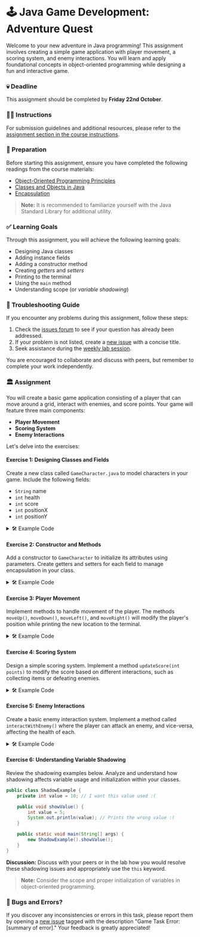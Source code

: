 # 🕹️ Java Game Development: Adventure Quest

Welcome to your new adventure in Java programming! This assignment involves creating a simple game application with player movement, a scoring system, and enemy interactions. You will learn and apply foundational concepts in object-oriented programming while designing a fun and interactive game.

### 💀 Deadline
This assignment should be completed by **Friday 22nd October**.

### 👨‍🏫 Instructions
For submission guidelines and additional resources, please refer to the [assignment section in the course instructions](https://your-course-url/assignments).

### 📝 Preparation
Before starting this assignment, ensure you have completed the following readings from the course materials:

- [Object-Oriented Programming Principles](https://your-course-url/topics/oop-principles)
- [Classes and Objects in Java](https://your-course-url/topics/java-classes-objects)
- [Encapsulation](https://your-course-url/topics/encapsulation)

> **Note:** It is recommended to familiarize yourself with the Java Standard Library for additional utility.

### ✅ Learning Goals

Through this assignment, you will achieve the following learning goals:

* Designing Java classes
* Adding instance fields
* Adding a constructor method
* Creating *getters* and *setters*
* Printing to the terminal
* Using the `main` method
* Understanding scope (or *variable shadowing*)

### 🚨 Troubleshooting Guide

If you encounter any problems during this assignment, follow these steps:

1. Check the [issues forum](https://your-course-url/issues) to see if your question has already been addressed.
2. If your problem is not listed, create a [new issue](https://your-course-url/issues/new) with a concise title.
3. Seek assistance during the [weekly lab session](https://your-course-url/labs).

You are encouraged to collaborate and discuss with peers, but remember to complete your work independently.

### 🏛 Assignment

You will create a basic game application consisting of a player that can move around a grid, interact with enemies, and score points. Your game will feature three main components:

- **Player Movement**
- **Scoring System**
- **Enemy Interactions**

Let's delve into the exercises:

#### Exercise 1: Designing Classes and Fields
Create a new class called `GameCharacter.java` to model characters in your game. Include the following fields:

- `String` name
- `int` health
- `int` score
- `int` positionX
- `int` positionY

<details>
  <summary> 🛠 Example Code </summary>

  ```java
  public class GameCharacter {

    // instance fields
    private String name;
    private int health;
    private int score;
    private int positionX;
    private int positionY;

    public static void main(String[] args) {
      GameCharacter hero = new GameCharacter();
      hero.name = "Hero";
      hero.health = 100;
      hero.score = 0;
      hero.positionX = 0;
      hero.positionY = 0;

      // Display character information
      System.out.println("Character Name: " + hero.name);
      System.out.println("Health: " + hero.health);
      System.out.println("Score: " + hero.score);
      System.out.println("Position: (" + hero.positionX + ", " + hero.positionY + ")");
    }
  }
  ```

</details>

#### Exercise 2: Constructor and Methods
Add a constructor to `GameCharacter` to initialize its attributes using parameters. Create getters and setters for each field to manage encapsulation in your class.

<details>
  <summary> 🛠 Example Code </summary>

  ```java
  public class GameCharacter {
    // fields
    private String name;
    private int health;
    private int score;
    private int positionX;
    private int positionY;

    // constructor
    public GameCharacter(String name, int health) {
      this.name = name;
      this.health = health;
      this.score = 0;
      this.positionX = 0;
      this.positionY = 0;
    }

    // getters and setters
    public String getName() { return name; }
    public void setName(String name) { this.name = name; }
    public int getHealth() { return health; }
    public void setHealth(int health) { this.health = health; }
    public int getScore() { return score; }
    public void setScore(int score) { this.score = score; }
    public int getPositionX() { return positionX; }
    public void setPositionX(int positionX) { this.positionX = positionX; }
    public int getPositionY() { return positionY; }
    public void setPositionY(int positionY) { this.positionY = positionY; }
  }
  ```

</details>

#### Exercise 3: Player Movement
Implement methods to handle movement of the player. The methods `moveUp()`, `moveDown()`, `moveLeft()`, and `moveRight()` will modify the player's position while printing the new location to the terminal.

<details>
  <summary> 🛠 Example Code </summary>

  ```java
  public void moveUp() {
    positionY += 1;
    System.out.println(name + " moves up to (" + positionX + ", " + positionY + ")");
  }

  public void moveDown() {
    positionY -= 1;
    System.out.println(name + " moves down to (" + positionX + ", " + positionY + ")");
  }

  public void moveLeft() {
    positionX -= 1;
    System.out.println(name + " moves left to (" + positionX + ", " + positionY + ")");
  }

  public void moveRight() {
    positionX += 1;
    System.out.println(name + " moves right to (" + positionX + ", " + positionY + ")");
  }
  ```

</details>

#### Exercise 4: Scoring System
Design a simple scoring system. Implement a method `updateScore(int points)` to modify the score based on different interactions, such as collecting items or defeating enemies.

<details>
  <summary> 🛠 Example Code </summary>

  ```java
  public void updateScore(int points) {
    score += points;
    System.out.println("Score updated! Current score: " + score);
  }
  ```

</details>

#### Exercise 5: Enemy Interactions
Create a basic enemy interaction system. Implement a method called `interactWithEnemy()` where the player can attack an enemy, and vice-versa, affecting the health of each.

<details>
  <summary> 🛠 Example Code </summary>

  ```java
  public void interactWithEnemy(GameCharacter enemy) {
    if (health > 0 && enemy.health > 0) {
      System.out.println(name + " attacks " + enemy.name + "!");
      enemy.health -= 10;
      System.out.println(enemy.name + " health is now " + enemy.health);

      if (enemy.health <= 0) {
        System.out.println(enemy.name + " is defeated!");
        updateScore(10);
      }
    }
  }
  ```

</details>

#### Exercise 6: Understanding Variable Shadowing
Review the shadowing examples below. Analyze and understand how shadowing affects variable usage and initialization within your classes.

```java
public class ShadowExample {
    private int value = 10; // I want this value used :(

    public void showValue() {
        int value = 5;
        System.out.println(value); // Prints the wrong value :(
    }

    public static void main(String[] args) {
        new ShadowExample().showValue();
    }
}
```

**Discussion:** Discuss with your peers or in the lab how you would resolve these shadowing issues and appropriately use the `this` keyword.

> **Note:** Consider the scope and proper initialization of variables in object-oriented programming.

### 🐞 Bugs and Errors?
If you discover any inconsistencies or errors in this task, please report them by opening a [new issue](https://your-course-url/issues/new) tagged with the description "Game Task Error: [summary of error]." Your feedback is greatly appreciated!